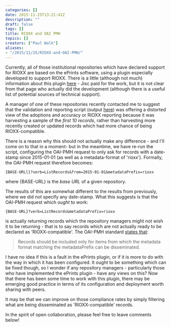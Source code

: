 ```yaml
---
categories: []
date: 2015-11-25T13:21:41Z
description: ""
draft: false
tags: []
title: RIOXX and OAI PMH
topics: []
creators: ["Paul Walk"]
aliases:
- "/2015/11/25/RIOXX-and-OAI-PMH/"
---
```


Currently, all of those institutional repositories which have declared support for RIOXX are based on the ePrints software, using a plugin especially developed to support RIOXX. There is a little (although not much) information about this plugin [here](https://www.jisc.ac.uk/repository-technical-support) - Jisc paid for the work, but it is not clear from that page who actually did the development (although there is a useful list of potential sources of technical support).

A manager of one of these repositories recently contacted me to suggest that  the validation and reporting script (output [here](http://www.rioxx.net/implementation/)) was offering a distorted view of the adoptions and accuracy or RIOXX reporting because it was harvesting a sample of the *first 10 records*, rather than harvesting more recently created or updated records which had more chance of being RIOXX-compatible.

There is a reason why this should not actually make any difference - and I'll come on to that in a moment- but in the meantime, we have re-run the script, configuring the OAI-PMH request to only ask for records with a date-stamp since 2015-01-01 (as well as a metadata-format of 'rioxx'). Formally, the OAI-PMH request therefore becomes:

<pre><code class="language-http">{BASE-URLl}?verb=ListRecords&from=2015-01-01&metadataPrefix=rioxx</code></pre>

where {BASE-URL} is the *base URL* of a given repository.

The results of this are somewhat different to the results from previously, where we did not specify any date-stamp. What this suggests is that the OAI-PMH request which *ought* to work:

<pre><code class="language-http">{BASE-URL}?verb=ListRecords&metadataPrefix=rioxx</code></pre>


is actually returning records which the repository managers might not wish it to be returning - that is to say records which are not actually ready to be declared as 'RIOXX-compatible'. The OAI-PMH standard [states that](http://www.openarchives.org/OAI/openarchivesprotocol.html#ListRecords):

> Records should be included only for items from which the metadata format
matching the metadataPrefix can be disseminated.

I have no idea if this is a fault in the ePrints plugin, or if it is more to do with the way in which it has been configured. It ought to be something which can be fixed though, so I wonder if any repository managers - particularly those who have implemented the ePrints plugin - have any views on this? Now that there has been some time to work with this plugin, there may be emerging good practice in terms of its configuration and deployment worth sharing with peers.

It may be that we can improve on those compliance rates by simply filtering what are being disseminated as 'RIOXX-compatible' records.

In the spirit of open collaboration, please feel free to leave comments below!